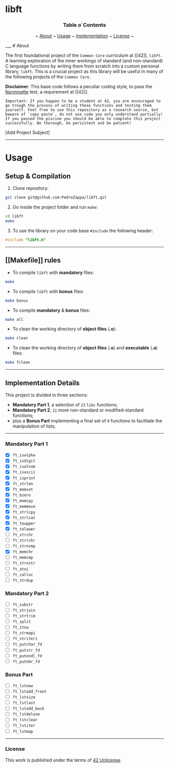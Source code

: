 # libft

<h3 align=center>Table o´Contents</h3>
<p align="center">
	~
	<a href="#about">About</a> ~
	<a href="#usage">Usage</a> ~
	<a href="#implementation">Implementation</a> ~
	<a href="#license">License</a>
	~
</p>
___
# About 

The first foundational project of the `Common Core` curriculum at [[42]], `libft`. A learning exploration of the inner workings of standard (and non-standard) C language functions by writing them from scratch into a custom personal library, `libft`. This is a crucial project as this library will be useful in many of the following projects of the `Common Core`.

**Disclaimer**: This base code follows a peculiar coding style, to pass the [Norminette](https://github.com/42School/norminette) test, a requirement at [[42]].

	Important: If you happen to be a student at 42, you are encouraged to go trough the process of writing these functions and testing them yourself. Feel free to use this repository as a research source, but beware of `copy paste`, do not use code you only understand partially! If you passed the piscine you should be able to complete this project successfully. Be thorough, be persistent and be patient!

[Add Project Subject]

___
# Usage

## Setup & Compilation 

1. Clone repository:

```sh
git clone git@github.com:PedroZappa/libft.git
```

2. Go inside the project folder and run `make`:

```sh
cd libft
make
```

3. To use the library on your code base `#include` the following header:

```c
#include "libft.h"
```

___
## [[Makefile]] rules

- To compile `libft` with **mandatory** files:

```sh
make
```

- To compile `libft` with **bonus** files:

```sh
make bonus
```

- To compile **mandatory** & **bonus** files:

```sh
make all
```

- To clean the working directory of **object files** (**.o**):

```sh
make clean
```

- To clean the working directory of **object files** (**.o**) and **executable** (**.a**) files:

```sh
make fclean
```

___
## Implementation Details

This project is divided in three sections:
- **Mandatory Part 1**, a selection of `23` `libc` functions;
- **Mandatory Part 2**, `11` more non-standard or modified-standard functions;
- plus a **Bonus Part** implementing a final set of `9` functions to facilitate the manipulation of lists;

___
### Mandatory Part 1

- [x] `ft_isalpha`
- [x] `ft_isdigit`
- [x] `ft_isalnum`
- [x] `ft_isascii`
- [x] `ft_isprint`
- [x] `ft_strlen`
- [x] `ft_memset`
- [x] `ft_bzero`
- [x] `ft_memcpy`
- [x] `ft_memmove`
- [x] `ft_strlcpy`
- [x] `ft_strlcat`
- [x] `ft_toupper`
- [x] `ft_tolower`
- [ ] `ft_strchr`
- [ ] `ft_strrchr`
- [ ] `ft_strncmp`
- [x] `ft_memchr`
- [ ] `ft_memcmp`
- [ ] `ft_strnstr`
- [ ] `ft_atoi`
- [ ] `ft_calloc`
- [ ] `ft_strdup`

### Mandatory Part 2

- [ ] `ft_substr`
- [ ] `ft_strjoin`
- [ ] `ft_strtrim`
- [ ] `ft_split`
- [ ] `ft_itoa`
- [ ] `ft_strmapi`
- [ ] `ft_striteri`
- [ ] `ft_putchar_fd`
- [ ] `ft_putstr_fd`
- [ ] `ft_putendl_fd`
- [ ] `ft_putnbr_fd`

### Bonus Part

- [ ] `ft_lstnew`
- [ ] `ft_lstadd_front`
- [ ] `ft_lstsize`
- [ ] `ft_lstlast`
- [ ] `ft_lstadd_back`
- [ ] `ft_lstdelone`
- [ ] `ft_lstclear`
- [ ] `ft_lstiter`
- [ ] `ft_lstmap`

___
### License

This work is published under the terms of <a href="">42 Unlicense</a>.
